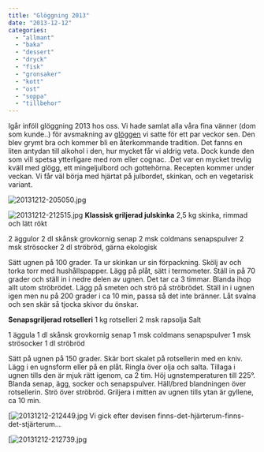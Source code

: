 ```yaml
---
title: "Glöggning 2013"
date: "2013-12-12"
categories: 
  - "allmant"
  - "baka"
  - "dessert"
  - "dryck"
  - "fisk"
  - "gronsaker"
  - "kott"
  - "ost"
  - "soppa"
  - "tillbehor"
---
```


Igår inföll glöggning 2013 hos oss. Vi hade samlat alla våra fina vänner (dom som kunde..) för avsmakning av [glöggen](/posts/glogg) vi satte för ett par veckor sen. Den blev grymt bra och kommer bli en återkommande tradition. Det fanns en liten antydan till alkohol i den, hur mycket får vi aldrig veta. Dock kunde den som vill spetsa ytterligare med rom eller cognac. .Det var en mycket trevlig kväll med glögg, ett mingeljulbord och gottehörna. Recepten kommer under veckan. Vi får väl börja med hjärtat på julbordet, skinkan, och en vegetarisk variant.  
  
![20131212-205050.jpg](/static/img/20131212-205050.jpg)  

![20131212-212515.jpg](/static/img/20131212-212515.jpg) **Klassisk griljerad julskinka** 2,5 kg skinka, rimmad och lätt rökt

2 äggulor 2 dl skånsk grovkornig senap 2 msk coldmans senapspulver 2 msk strösocker 2 dl ströbröd, gärna ekologisk

Sätt ugnen på 100 grader. Ta ur skinkan ur sin förpackning. Skölj av och torka torr med hushållspapper. Lägg på plåt, sätt i termometer. Ställ in på 70 grader och ställ in i nedre delen av ugnen. Det tar ca 3 timmar. Blanda ihop allt utom ströbrödet. Lägg på smeten och strö på ströbrödet. Ställ in i ugnen igen men nu på 200 grader i ca 10 min, passa så det inte bränner. Låt svalna och sen skär så tjocka skivor du önskar.

**Senapsgriljerad rotselleri** 1 kg rotselleri 2 msk rapsolja Salt

1 äggula 1 dl skånsk grovkornig senap 1 msk coldmans senapspulver 1 msk strösocker 1 dl ströbröd

Sätt på ugnen på 150 grader. Skär bort skalet på rotsellerin med en kniv. Lägg i en ugnsform eller på en plåt. Ringla över olja och salta. Tillaga i ugnen tills den är mjuk rätt igenom, ca 2 tim. Höj ugnstemperaturen till 225°. Blanda senap, ägg, socker och senapspulver. Häll/bred blandningen över rotsellerin. Strö över ströbröd. Griljera i mitten av ugnen tills ytan är gyllene, ca 10 min.  
  
[![20131212-212449.jpg](/static/img/20131212-212449.jpg) Vi gick efter devisen finns-det-hjärterum-finns-det-stjärterum...  
  
[![20131212-212739.jpg](/static/img/20131212-212739.jpg) 
